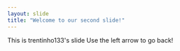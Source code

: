 ```yaml
---
layout: slide
title: "Welcome to our second slide!"
---
```

This is trentinho133's slide
Use the left arrow to go back!
